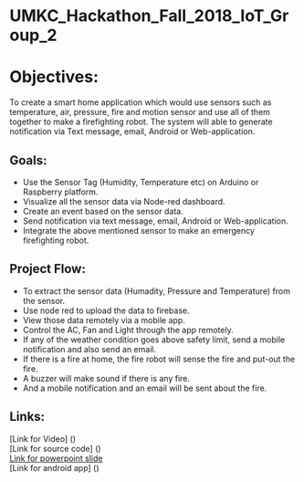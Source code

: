 # UMKC_Hackathon_Fall_2018_IoT_Group_2

# Objectives:  
To create a smart home application which would use sensors such as temperature, air, pressure, fire and motion sensor and use all of them together to make a firefighting robot. The system will able to generate notification via Text message, email, Android or Web-application.  
## Goals:  
* Use the Sensor Tag (Humidity, Temperature etc) on Arduino or Raspberry platform.  
* Visualize all the sensor data via Node-red dashboard.
* Create an event based on the sensor data.
* Send notification via text message, email, Android or Web-application.  
* Integrate the above mentioned sensor to make an emergency firefighting robot.  

## Project Flow:  
* To extract the sensor data (Humadity, Pressure and Temperature) from the sensor.
* Use node red to upload the data to firebase.
* View those data remotely via a mobile app.  
* Control the AC, Fan and Light through the app remotely.  
* If any of the weather condition goes above safety limit, send a mobile notification and also send an email.  
* If there is a fire at home, the fire robot will sense the fire and put-out the fire.  
* A buzzer will make sound if there is any fire.  
* And a mobile notification and an email will be sent about the fire.  

## Links:    
[Link for Video] ()  
[Link for source code] ()  
[Link for powerpoint slide](https://github.com/Sandhie177/UMKC_Hackathon_Fall_2018_IoT_Group_2/blob/master/Documentation/IOT-SMART-HOME-Firebot-and-light-automation.pptx/)  
[Link for android app] ()  

